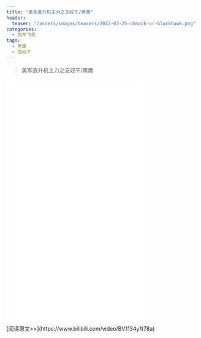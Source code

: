 ```yaml
---
title: "美军直升机主力之支奴干/黑鹰"
header:
  teaser: "/assets/images/teasers/2022-03-25-chnook-or-blackhawk.png"
categories:
  - 战车飞机
tags:
  - 黑鹰
  - 支奴干
---
```


>美军直升机主力之支奴干/黑鹰

<iframe width="360px" height="640px" src="//player.bilibili.com/player.html?aid=809874162&bvid=BV1134y1t78a&cid=549650170&page=1" scrolling="no" border="0" frameborder="no" framespacing="0" allowfullscreen="true"> </iframe>
<br/>
[阅读原文>>](https://www.bilibili.com/video/BV1134y1t78a)
